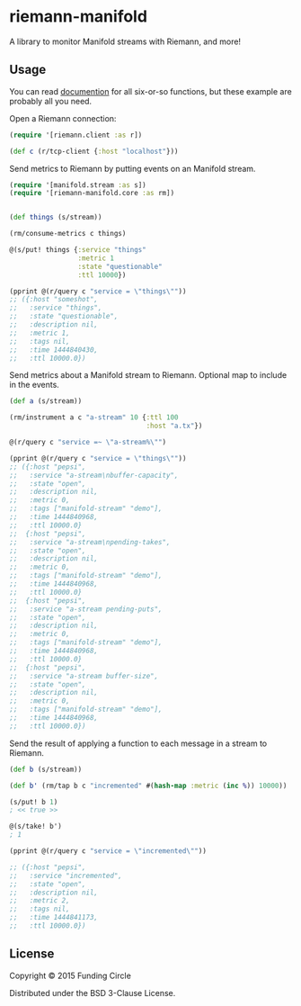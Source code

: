 # riemann-manifold

A library to monitor Manifold streams with Riemann, and more!

## Usage

You can read
[documention](https://fundingcircle.github.io/riemann-manifold) for
all six-or-so functions, but these example are probably all you need.

Open a Riemann connection:
````clojure
(require '[riemann.client :as r])

(def c (r/tcp-client {:host "localhost"}))
````

Send metrics to Riemann by putting events on an Manifold stream.

````clojure
(require '[manifold.stream :as s])
(require '[riemann-manifold.core :as rm])


(def things (s/stream))

(rm/consume-metrics c things)

@(s/put! things {:service "things"
                 :metric 1
                 :state "questionable"
                 :ttl 10000})

(pprint @(r/query c "service = \"things\""))
;; ({:host "someshot",
;;   :service "things",
;;   :state "questionable",
;;   :description nil,
;;   :metric 1,
;;   :tags nil,
;;   :time 1444840430,
;;   :ttl 10000.0})
````

Send metrics about a Manifold stream to Riemann. Optional map to
include in the events.

````clojure
(def a (s/stream))

(rm/instrument a c "a-stream" 10 {:ttl 100
                                  :host "a.tx"})

@(r/query c "service =~ \"a-stream%\"")

(pprint @(r/query c "service = \"things\""))
;; ({:host "pepsi",
;;   :service "a-stream\nbuffer-capacity",
;;   :state "open",
;;   :description nil,
;;   :metric 0,
;;   :tags ["manifold-stream" "demo"],
;;   :time 1444840968,
;;   :ttl 10000.0}
;;  {:host "pepsi",
;;   :service "a-stream\npending-takes",
;;   :state "open",
;;   :description nil,
;;   :metric 0,
;;   :tags ["manifold-stream" "demo"],
;;   :time 1444840968,
;;   :ttl 10000.0}
;;  {:host "pepsi",
;;   :service "a-stream pending-puts",
;;   :state "open",
;;   :description nil,
;;   :metric 0,
;;   :tags ["manifold-stream" "demo"],
;;   :time 1444840968,
;;   :ttl 10000.0}
;;  {:host "pepsi",
;;   :service "a-stream buffer-size",
;;   :state "open",
;;   :description nil,
;;   :metric 0,
;;   :tags ["manifold-stream" "demo"],
;;   :time 1444840968,
;;   :ttl 10000.0})
````

Send the result of applying a function to each message in a stream to Riemann.

````clojure
(def b (s/stream))

(def b' (rm/tap b c "incremented" #(hash-map :metric (inc %)) 10000))

(s/put! b 1)
; << true >>

@(s/take! b')
; 1

(pprint @(r/query c "service = \"incremented\""))

;; ({:host "pepsi",
;;   :service "incremented",
;;   :state "open",
;;   :description nil,
;;   :metric 2,
;;   :tags nil,
;;   :time 1444841173,
;;   :ttl 10000.0})
````

## License

Copyright © 2015 Funding Circle

Distributed under the BSD 3-Clause License.
